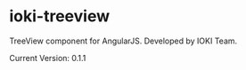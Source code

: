 ioki-treeview
=============

TreeView component for AngularJS. Developed by IOKI Team.

Current Version: 0.1.1